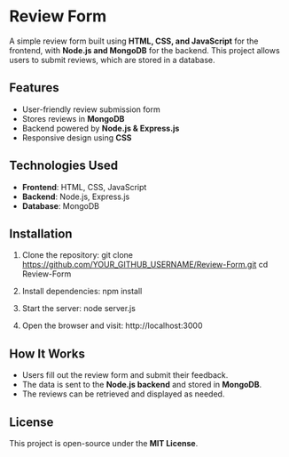 # Review Form

A simple review form built using **HTML, CSS, and JavaScript** for the frontend, with **Node.js and MongoDB** for the backend. This project allows users to submit reviews, which are stored in a database.

## Features
- User-friendly review submission form
- Stores reviews in **MongoDB**
- Backend powered by **Node.js & Express.js**
- Responsive design using **CSS**

## Technologies Used
- **Frontend**: HTML, CSS, JavaScript
- **Backend**: Node.js, Express.js
- **Database**: MongoDB

## Installation

1. Clone the repository:
   git clone https://github.com/YOUR_GITHUB_USERNAME/Review-Form.git
   cd Review-Form
  

2. Install dependencies:
   npm install
   

3. Start the server:
   node server.js
   

4. Open the browser and visit:
   http://localhost:3000
   

## How It Works
- Users fill out the review form and submit their feedback.
- The data is sent to the **Node.js backend** and stored in **MongoDB**.
- The reviews can be retrieved and displayed as needed.

## License
This project is open-source under the **MIT License**.

